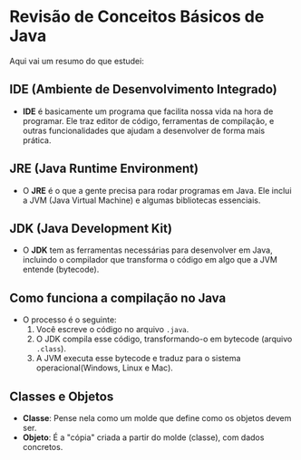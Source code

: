 # Revisão de Conceitos Básicos de Java

Aqui vai um resumo do que estudei:

## IDE (Ambiente de Desenvolvimento Integrado)
- **IDE** é basicamente um programa que facilita nossa vida na hora de programar. Ele traz editor de código, ferramentas de compilação, e outras funcionalidades que ajudam a desenvolver de forma mais prática.

## JRE (Java Runtime Environment)
- O **JRE** é o que a gente precisa para rodar programas em Java. Ele inclui a JVM (Java Virtual Machine) e algumas bibliotecas essenciais.

## JDK (Java Development Kit)
- O **JDK** tem as ferramentas necessárias para desenvolver em Java, incluindo o compilador que transforma o código em algo que a JVM entende (bytecode).

## Como funciona a compilação no Java
- O processo é o seguinte:
    1. Você escreve o código no arquivo `.java`.
    2. O JDK compila esse código, transformando-o em bytecode (arquivo `.class`).
    3. A JVM executa esse bytecode e traduz para o sistema operacional(Windows, Linux e Mac).

## Classes e Objetos
- **Classe**: Pense nela como um molde que define como os objetos devem ser.
- **Objeto**: É a "cópia" criada a partir do molde (classe), com dados concretos.